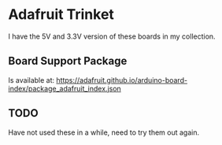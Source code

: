 # Adafruit Trinket

I have the 5V and 3.3V version of these boards in my collection.

## Board Support Package

Is available at: https://adafruit.github.io/arduino-board-index/package_adafruit_index.json

## TODO

Have not used these in a while, need to try them out again.
